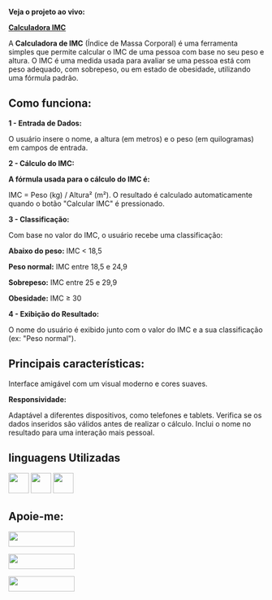 **Veja o projeto ao vivo:**

**[Calculadora IMC](https://ninja1375.github.io/Calculadora-IMC/)**

A **Calculadora de IMC** (Índice de Massa Corporal) é uma ferramenta simples que permite calcular o IMC de uma pessoa com base no seu peso e altura. O IMC é uma medida usada para avaliar se uma pessoa está com peso adequado, com sobrepeso, ou em estado de obesidade, utilizando uma fórmula padrão.

## Como funciona: ##
**1 - Entrada de Dados:**

O usuário insere o nome, a altura (em metros) e o peso (em quilogramas) em campos de entrada.

**2 - Cálculo do IMC:**

**A fórmula usada para o cálculo do IMC é:**

IMC = Peso (kg) / Altura² (m²).
O resultado é calculado automaticamente quando o botão "Calcular IMC" é pressionado.

**3 - Classificação:**

Com base no valor do IMC, o usuário recebe uma classificação:

**Abaixo do peso:** IMC < 18,5

**Peso normal:** IMC entre 18,5 e 24,9

**Sobrepeso:** IMC entre 25 e 29,9

**Obesidade:** IMC ≥ 30

**4 - Exibição do Resultado:**

O nome do usuário é exibido junto com o valor do IMC e a sua classificação (ex: "Peso normal").

## Principais características: ##
Interface amigável com um visual moderno e cores suaves.

**Responsividade:** 

Adaptável a diferentes dispositivos, como telefones e tablets.
Verifica se os dados inseridos são válidos antes de realizar o cálculo.
Inclui o nome no resultado para uma interação mais pessoal.

## linguagens Utilizadas ##

<a href="https://programartudo.blogspot.com/2024/05/html-o-que-e-e-qual-sua-funcionalidade.html?m=1" target="_blank"><img loading="lazy" src="https://cdn.jsdelivr.net/gh/devicons/devicon/icons/html5/html5-original.svg" width="40" height="40"/></a> <a href="https://programartudo.blogspot.com/2024/05/css-significado-e-funcionalidade.html?m=1" target="_blank"><img loading="lazy" src="https://cdn.jsdelivr.net/gh/devicons/devicon/icons/css3/css3-original.svg" width="40" height="40"/></a> <a href="https://programartudo.blogspot.com/2024/05/javascript-significado-e-funcionalidade.html?m=1" target="_blank"><img loading="lazy" src="https://cdn.jsdelivr.net/gh/devicons/devicon/icons/javascript/javascript-original.svg" width="40" height="40"/></a>

## Apoie-me:

<a href="https://buymeacoffee.com/antonio13" target="_blank"><img loading="lazy" src="https://img.buymeacoffee.com/button-api/?text=Buy%20me%20a%20coffee&emoji=&slug=seu_nome_de_usuario&button_colour=FFDD00&font_colour=000000&font_family=Cookie&outline_colour=000000&coffee_colour=ffffff" width="130" height="30"></a>

<a href="https://www.paypal.com/donate/?hosted_button_id=DN574F28FYUNG" target="_blank"><img loading="lazy" src="https://upload.wikimedia.org/wikipedia/commons/b/b5/PayPal.svg" width="130" height="30"></a>

<a href="https://github.com/sponsors/Ninja1375" target="_blank"><img loading="lazy" src="https://img.shields.io/badge/-Sponsor-ea4aaa?style=for-the-badge&logo=github&logoColor=white" width="130" height="30"></a>
